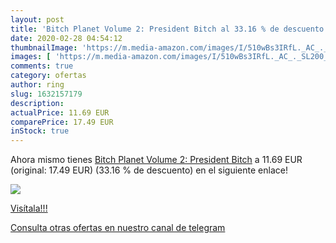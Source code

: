 ```yaml
---
layout: post
title: 'Bitch Planet Volume 2: President Bitch al 33.16 % de descuento'
date: 2020-02-28 04:54:12
thumbnailImage: 'https://m.media-amazon.com/images/I/510wBs3IRfL._AC_._SL200_.jpg'
images: [ 'https://m.media-amazon.com/images/I/510wBs3IRfL._AC_._SL200_.jpg' ]
comments: true
category: ofertas
author: ring
slug: 1632157179
description:
actualPrice: 11.69 EUR
comparePrice: 17.49 EUR
inStock: true
---
```


Ahora mismo tienes [Bitch Planet Volume 2: President Bitch](https://www.amazon.com/dp/1632157179/?tag=redken08-20) a 11.69 EUR (original: 17.49 EUR) (33.16 %  de descuento) en el siguiente enlace!

[![](https://m.media-amazon.com/images/I/510wBs3IRfL._AC_._SL200_.jpg)](https://www.amazon.com/dp/1632157179/?tag=redken08-20)

[Visítala!!!](https://www.amazon.com/dp/1632157179/?tag=redken08-20)

[Consulta otras ofertas en nuestro canal de telegram](https://t.me/s/ofertas25)

